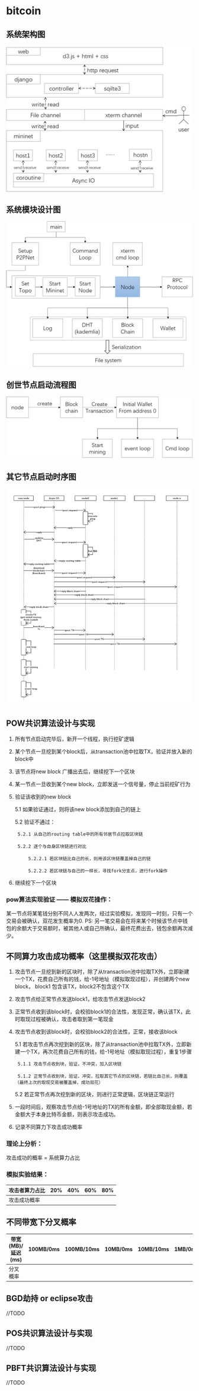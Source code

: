 # bitcoin

## 系统架构图
![image](https://github.com/131250106/bitcoin/blob/master/img/design.png)

## 系统模块设计图
![image](https://github.com/131250106/bitcoin/blob/master/img/module.png)

## 创世节点启动流程图
![image](https://github.com/131250106/bitcoin/blob/master/img/initialnode.png)

## 其它节点启动时序图
![image](https://github.com/131250106/bitcoin/blob/master/img/time.png)

## POW共识算法设计与实现
1. 所有节点启动完毕后，新开一个线程，执行挖矿逻辑
2. 某个节点一旦挖到某个block后，从transaction池中拉取TX，验证并放入新的block中
3. 该节点将new block 广播出去后，继续挖下一个区块
4. 某一节点一旦收到某个new block，立即发送一个信号量，停止当前挖矿行为
5. 验证该收到的new block

	5.1 如果验证通过，则将该new block添加到自己的链上

	5.2 验证不通过：

		5.2.1 从自己的routing table中的所有邻居节点拉取区块链

		5.2.2 逐个与自身区块链进行对比

			5.2.2.1 若区块链比自己的长，则用该区块链覆盖掉自己的链

			5.2.2.2 若区块链与自己的一样长，寻找fork分支点，进行fork操作

6. 继续挖下一个区块

### pow算法实现验证 —— 模拟双花操作：
某一节点将某笔钱分别不同人人发两次，经过实验模拟，发现同一时刻，只有一个交易会被确认，双花发生概率为0.
PS: 另一笔交易会在将来某个时候该节点中钱包的余额大于交易额时，被其他人或自己所确认，最终花费出去，钱包余额再次减少。

## 不同算力攻击成功概率（这里模拟双花攻击）
1. 攻击节点一旦挖到新的区块时，除了从transaction池中拉取TX外，立即新建一个TX，花费自己所有的钱，给-1号地址（模拟取现过程），并创建两个new block，
block1 包含该TX，block2不包含这个TX
2. 攻击节点给正常节点发送block1，给攻击节点发送block2
3. 正常节点收到该block时，会校验block1的合法性，发现正常，确认该TX，此时取现过程被确认，攻击者取到第一笔现金
4. 攻击节点收到该block时，会校验block2的合法性，正常，接收该block

	5.1 若攻击节点再次挖到新的区块，除了从transaction池中拉取TX外，立即新建一个TX，再次花费自己所有的钱，给-1号地址（模拟取现过程），重复1步骤

		5.1.1 攻击节点收到块，验证，不冲突，加入区块链

		5.1.2 正常节点收到块，验证，冲突，拉取其它节点的区块链，若链比自己长，则覆盖（最终上次的取现交易被覆盖掉，成功双花）

	5.2 若正常节点再次挖到新的区块，则进行正常逻辑，区块链正常运行

6. 一段时间后，观察攻击节点给-1号地址的TX的所有金额，即全部取现金额，若金额大于本身比特币金额，则表示攻击成功。
7. 记录不同算力下攻击成功概率

### 理论上分析：
攻击成功的概率 = 系统算力占比

### 模拟实验结果：
| 攻击者算力占比 | 20% | 40% | 60% | 80% |
|----------------|-----|-----|-----|-----|
| 攻击成功概率   |     |     |     |     |



## 不同带宽下分叉概率
| 带宽(MB)/延迟(ms) | 100MB/0ms | 100MB/10ms | 10MB/0ms | 10MB/10ms | 1MB/0ms | 1MB/10ms | 0.1MB/0ms | 0.1MB/10ms |
|----------------|-----|-----|-----|-----|-----|-----|-----|-----|
| 分叉概率   |     |     |     |     |     |     |     |     |

## BGD劫持 or eclipse攻击
//TODO

## POS共识算法设计与实现
//TODO

## PBFT共识算法设计与实现
//TODO
